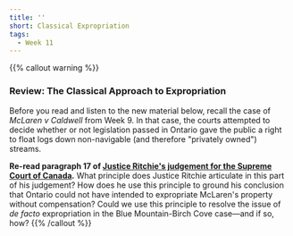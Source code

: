 ```yaml
---
title: ''
short: Classical Expropriation
tags:
  - Week 11
---
```



{{% callout warning %}} 

### Review: The Classical Approach to Expropriation

Before you read and listen to the new material below, recall the case of *McLaren v Caldwell* from Week 9. In that case, the courts attempted to decide whether or not legislation passed in Ontario gave the public a right to float logs down non-navigable (and therefore "privately owned") streams. 

**Re-read paragraph 17 of [Justice Ritchie's judgement for the Supreme Court of Canada](../week9/#mclaren-v-caldwell-et-al-1882-8-scr-435).** What principle does Justice Ritchie articulate in this part of his judgement? How does he use this principle to ground his conclusion that Ontario could not have intended to expropriate McLaren's property without compensation? Could we use this principle to resolve the issue  of *de facto* expropriation in the Blue Mountain-Birch Cove case—and if so, how?
{{% /callout %}}
